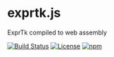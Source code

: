 # exprtk.js
ExprTk compiled to web assembly

[![Build Status](https://github.com/timkpaine/exprtk.js/workflows/Build%20Status/badge.svg?branch=main)](https://github.com/timkpaine/exprtk.js/actions?query=workflow%3A%22Build+Status%22)
[![License](https://img.shields.io/github/license/timkpaine/exprtk.js.svg)](https://github.com/timkpaine/exprtk.js/)
[![npm](https://img.shields.io/npm/v/exprtk)](https://www.npmjs.com/package/exprtk)

